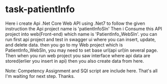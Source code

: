 # task-patientInfo

Here i create Api .Net Core Web API using .Net7 to follow the given instruction the Api project name is 'patientInfoSln'
Then i Consume this API project into web(Front-end) which name is 'PatientInfo_WebSln'.
you can run first api project and test in swagger ui where you can insert, update, and delete data. then you go to my Web project which is PatientInfo_WebSln, you may need to set base url(api url)in several page. Then when you run web project you saw interface where api data are stored(erlier you insert in api) then you also create data from here. 

Note: Competency Assignment and SQl script are include here.
That's all
I'm waiting for next step. 
Thanks.
